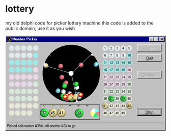 # lottery
my old delphi code for picker lottery machine
this code is added to the public domain, use it as you wish

<img src="images/picker.png">
